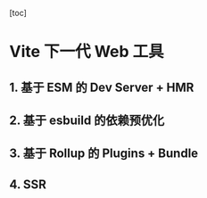 [toc]

# Vite 下一代 Web 工具

## 1. 基于 ESM 的 Dev Server + HMR

## 2. 基于 esbuild 的依赖预优化

## 3. 基于 Rollup 的 Plugins + Bundle

## 4. SSR